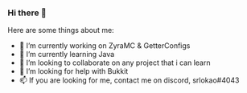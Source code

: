 ### Hi there 👋

Here are some things about me:

- 🔭 I’m currently working on ZyraMC & GetterConfigs
- 🌱 I’m currently learning Java
- 👯 I’m looking to collaborate on any project that i can learn
- 🤔 I’m looking for help with Bukkit
- 📫 If you are looking for me, contact me on discord, srlokao#4043
